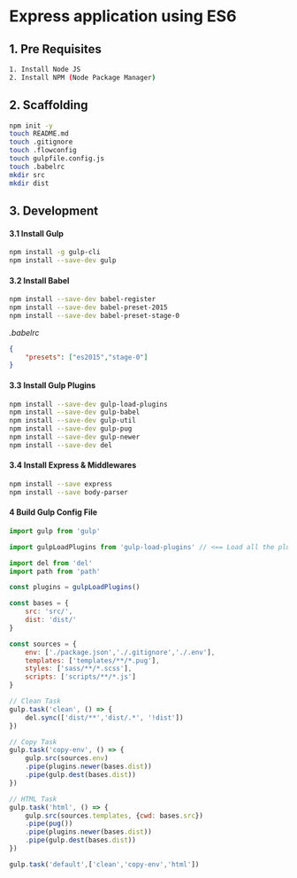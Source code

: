 # Express application using ES6
## 1. Pre Requisites
```sh
1. Install Node JS
2. Install NPM (Node Package Manager)
```
## 2. Scaffolding
```sh
npm init -y
touch README.md
touch .gitignore
touch .flowconfig
touch gulpfile.config.js
touch .babelrc
mkdir src
mkdir dist
```
## 3. Development
#### 3.1 Install Gulp
```sh
npm install -g gulp-cli
npm install --save-dev gulp
```
#### 3.2 Install Babel
```sh
npm install --save-dev babel-register
npm install --save-dev babel-preset-2015
npm install --save-dev babel-preset-stage-0
```
_.babelrc_
```json
{
    "presets": ["es2015","stage-0"]
}
```
#### 3.3 Install Gulp Plugins
```sh
npm install --save-dev gulp-load-plugins
npm install --save-dev gulp-babel
npm install --save-dev gulp-util
npm install --save-dev gulp-pug
npm install --save-dev gulp-newer
npm install --save-dev del
```
#### 3.4 Install Express & Middlewares
```sh
npm install --save express
npm install --save body-parser
```
#### 4 Build Gulp Config File
```javascript
import gulp from 'gulp'

import gulpLoadPlugins from 'gulp-load-plugins' // <== Load all the plugins without imports

import del from 'del'
import path from 'path'

const plugins = gulpLoadPlugins()

const bases = {
    src: 'src/',
    dist: 'dist/'
}

const sources = {
    env: ['./package.json','./.gitignore','./.env'],
    templates: ['templates/**/*.pug'],
    styles: ['sass/**/*.scss'],
    scripts: ['scripts/**/*.js']
}

// Clean Task
gulp.task('clean', () => {
    del.sync(['dist/**','dist/.*', '!dist'])
})

// Copy Task
gulp.task('copy-env', () => {
    gulp.src(sources.env)
    .pipe(plugins.newer(bases.dist))
    .pipe(gulp.dest(bases.dist))
})

// HTML Task
gulp.task('html', () => {
    gulp.src(sources.templates, {cwd: bases.src})
    .pipe(pug())
    .pipe(plugins.newer(bases.dist))
    .pipe(gulp.dest(bases.dist))
})

gulp.task('default',['clean','copy-env','html'])
```